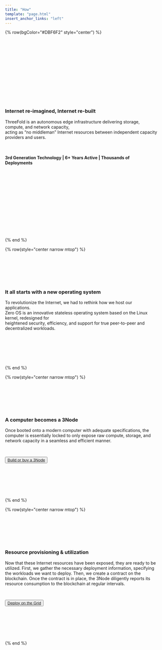 ```yaml
---
title: "How"
template: "page.html"
insert_anchor_links: "left"
---
```

<!-- section 1  -->

{% row(bgColor="#DBF6F2" style="center") %}

<br>
<br>
<br>
<br>
<br>
<br>
<br>
<br>
<br>
<br>
<br>
<br>

### **Internet re-imagined, Internet re-built**

ThreeFold is an autonomous edge infrastructure delivering storage, compute, and network capacity,<br>acting as “no middleman” Internet resources between independent capacity providers and users.

<br>

#### **3rd** Generation Technology | **6+** Years Active | **Thousands** of Deployments

<br>
<br>
<br>
<br>
<br>
<br>
<br>
<br>
<br>
<br>
<br>
<br>

{% end %}

{% row(style="center narrow mtop") %}

<br>
<br>
<br>
<br>
<br>

### **It all starts with a new operating system**

To revolutionize the Internet, we had to rethink how we host our applications.<br>Zero OS is an innovative stateless operating system based on the Linux kernel, redesigned for<br>heightened security, efficiency, and support for true peer-to-peer and decentralized workloads.

<br>
<br>
<br>
<br>
<br>

{% end %}

{% row(style="center narrow mtop") %}

<br>
<br>
<br>
<br>
<br>

### **A computer becomes a 3Node**

Once booted onto a modern computer with adequate specifications, the computer is essentially locked to only expose raw compute, storage, and network capacity in a seamless and efficient manner.

<br>

<button>[Build or buy a 3Node](/farm)</button>

<br>
<br>
<br>
<br>
<br>

{% end %}

{% row(style="center narrow mtop") %}

<br>
<br>
<br>
<br>
<br>

### **Resource provisioning & utilization**

Now that these Internet resources have been exposed, they are ready to be utilized. First, we gather the necessary deployment information, specifying the workloads we want to deploy. Then, we create a contract on the blockchain. Once the contract is in place, the 3Node diligently reports its resource consumption to the blockchain at regular intervals.

<br>

<button>[Deploy on the Grid](/deploy)</button>

<br>
<br>
<br>
<br>
<br>

{% end %}